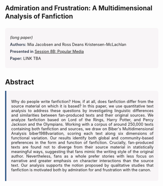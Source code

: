 
<style>    
    h2 {
        margin-top: 0;
        margin-bottom: 1.5rem;
        line-height: 1.3;
    }
    
    h3 {
        margin-top: 2rem;
        margin-bottom: 1rem;
        font-size: 1.4rem;
        font-weight:bold;
    }
    
    .metadata {
        background-color: rgba(96,24,67,0.03);
        padding: 1rem;
        font-size:0.8rem;
        border-radius: 6px;
        margin-bottom: 2rem;
    }
    
    .metadata p {
        margin: 0.5rem 0;
    }
    
    .abstract {
        text-align: justify;
        font-size:0.8rem;
        padding: 1rem;
        background-color: rgba(96,24,67,0.03);
        border-left: 4px solid #2c5282;
        border-radius: 0 6px 6px 0;
    }
    
    strong {
        color: #2d3748;
        font-weight: 600;
    }
</style>
<main role="main">
<h2>Admiration and Frustration: A Multidimensional Analysis of Fanfiction</h2>

<section class="metadata">
<p style='font-size:0.8rem'><i>(long paper)</i></p>
<p><strong>Authors:</strong> Mia Jacobsen and Ross Deans Kristensen-McLachlan</p>
<p><strong>Presented in</strong> <a href="/programme/#session8B">Session 8B: Popular Media</a></p>
<p><strong>Paper:</strong> LINK TBA</p>
</section>

<section>
<h3>Abstract</h3>
<div class="abstract">
<p>Why do people write fanfiction? How, if at all, does fanfiction differ from the source material on which it is based? In this paper, we use quantitative text analysis to address these questions by investigating linguistic differences and similarities between fan-produced texts and their original sources. We analyze fanfiction based on  Lord of the Rings,  Harry Potter, and  Percy Jackson and the Olympians. Working with a corpus of around 250,000 texts containing both fanfiction and sources, we draw on Biber's Multidimensional Analysis  biber1988variation, scoring each text along six dimensions of functional variation. Our results identify both global and community-based preferences in the form and function of fanfiction. Crucially, fan-produced texts are found not to diverge from their source material in statistically meaningful ways, suggesting that fans mimic the writing style of the original author. Nevertheless, fans as a whole prefer stories with less focus on narrative and greater emphasis on character interactions than the source text. Our analysis supports the notion proposed by qualitative studies that fanfiction is motivated both by admiration for and frustration with the canon.</p>
</div>
</section>
</main>